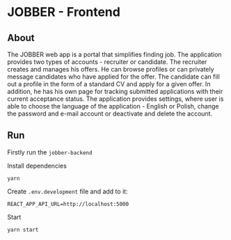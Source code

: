 # JOBBER - Frontend

## About

The JOBBER web app is a portal that simplifies finding job.
The application provides two types of accounts - recruiter or candidate. The recruiter creates and manages his offers. He can browse profiles or can privately message candidates who have applied for the offer. 
The candidate can fill out a profile in the form of a standard CV and apply for a given offer. In addition, he has his own page for tracking submitted applications with their current acceptance status.
The application provides settings, where user is able to choose the language of the application - English or Polish, change the password and e-mail account or deactivate and delete the account. 

## Run

Firstly run the `jobber-backend`

Install dependencies

```shell
yarn
```

Create `.env.development` file and add to it:

```.env
REACT_APP_API_URL=http://localhost:5000
```

Start

```shell
yarn start
```

